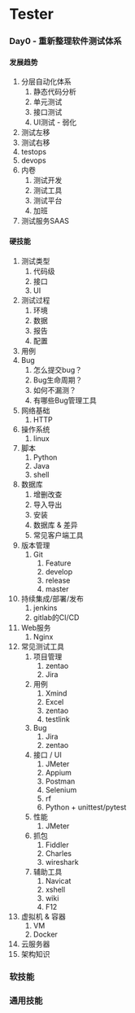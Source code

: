 # Tester
### Day0 - 重新整理软件测试体系

#### 发展趋势
1. 分层自动化体系
   1. 静态代码分析
   2. 单元测试
   3. 接口测试
   4. UI测试 - 弱化
2. 测试左移
3. 测试右移
4. testops
5. devops
6. 内卷
   1. 测试开发
   2. 测试工具
   3. 测试平台
   4. 加班
7. 测试服务SAAS

#### 硬技能

1. 测试类型
   1. 代码级
   2. 接口
   3. UI
2. 测试过程
   1. 环境
   2. 数据
   3. 报告
   4. 配置
3. 用例
4. Bug
   1. 怎么提交bug？
   2. Bug生命周期？
   3. 如何不漏测？
   4. 有哪些Bug管理工具
5. 网络基础
   1. HTTP
6. 操作系统
   1. linux
7. 脚本
   1. Python
   2. Java
   3. shell
8. 数据库
   1. 增删改查
   2. 导入导出
   3. 安装
   4. 数据库 & 差异
   5. 常见客户端工具
9. 版本管理
   1. Git
      1. Feature
      2. develop
      3. release
      4. master
10. 持续集成/部署/发布
    1. jenkins
    2. gitlab的CI/CD
11. Web服务
    1. Nginx
12. 常见测试工具
    1. 项目管理
       1. zentao
       2. Jira
    2. 用例
       1. Xmind
       2. Excel
       3. zentao
       4. testlink
    3. Bug
       1. Jira
       2. zentao
    4. 接口 / UI
       1. JMeter
       2. Appium
       3. Postman
       4. Selenium
       5. rf
       6. Python + unittest/pytest
    5. 性能
       1. JMeter
    6. 抓包
       1. Fiddler
       2. Charles
       3. wireshark
    7. 辅助工具
       1. Navicat
       2. xshell
       3. wiki
       4. F12
13. 虚拟机 & 容器
    1. VM
    2. Docker
14. 云服务器
15. 架构知识

### 软技能
### 通用技能

